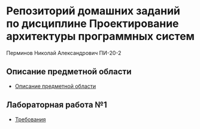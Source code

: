 # Репозиторий домашних заданий по дисциплине Проектирование архитектуры программных систем

Перминов Николай Александрович ПИ-20-2

## Описание предметной области

- [Описание предметной области](Описание%20предметной%20области.md)

## Лабораторная работа №1

- [Требования](Lab%20Work%20№1/docs/README.md)
